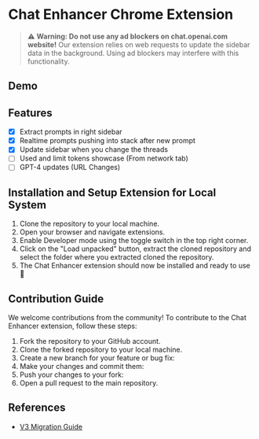 # Chat Enhancer Chrome Extension

> ⚠️ **Warning: Do not use any ad blockers on chat.openai.com website!**
> Our extension relies on web requests to update the sidebar data in the background. Using ad blockers may interfere with this functionality.

## Demo

## Features

- [x] Extract prompts in right sidebar
- [x] Realtime prompts pushing into stack after new prompt
- [x] Update sidebar when you change the threads
- [ ] Used and limit tokens showcase (From network tab)
- [ ] GPT-4 updates (URL Changes)

## Installation and Setup Extension for Local System

1. Clone the repository to your local machine.
2. Open your browser and navigate extensions.
3. Enable Developer mode using the toggle switch in the top right corner.
4. Click on the "Load unpacked" button, extract the cloned repository and select the folder where you extracted cloned the repository.
5. The Chat Enhancer extension should now be installed and ready to use 🥳

## Contribution Guide

We welcome contributions from the community! To contribute to the Chat Enhancer extension, follow these steps:

1. Fork the repository to your GitHub account.
2. Clone the forked repository to your local machine.
3. Create a new branch for your feature or bug fix:
4. Make your changes and commit them:
5. Push your changes to your fork:
6. Open a pull request to the main repository.

## References

- [V3 Migration Guide](https://developer.chrome.com/docs/extensions/develop/migrate)
